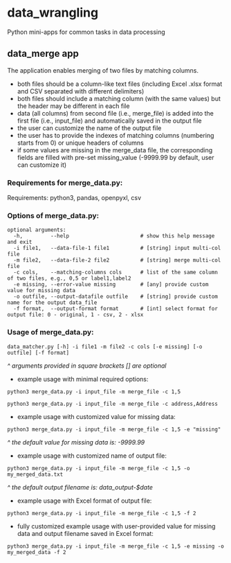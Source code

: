 # data_wrangling
Python mini-apps for common tasks in data processing

## data_merge app
The application enables merging of two files by matching columns. <br>
* both files should be a column-like text files (including Excel .xlsx format and CSV separated with different delimiters)
* both files should include a matching column (with the same values) but the header may be different in each file
* data (all columns) from second file (i.e., merge_file) is added into the first file (i.e., input_file) and automatically saved in the output file
* the user can customize the name of the output file
* the user has to provide the indexes of matching columns (numbering starts from 0) or unique headers of columns
* if some values are missing in the merge_data file, the corresponding fields are filled with pre-set missing_value (-9999.99 by default, user can customize it)

### Requirements for merge_data.py:

Requirements: python3, pandas, openpyxl, csv

### Options of merge_data.py:

```
optional arguments:
  -h,         --help                       # show this help message and exit
  -i file1,   --data-file-1 file1          # [string] input multi-col file
  -m file2,   --data-file-2 file2          # [string] merge multi-col file
  -c cols,    --matching-columns cols      # list of the same column of two files, e.g., 0,5 or label1,label2 
  -e missing, --error-value missing        # [any] provide custom value for missing data
  -o outfile, --output-datafile outfile    # [string] provide custom name for the output data_file
  -f format,  --output-format format       # [int] select format for output file: 0 - original, 1 - csv, 2 - xlsx
```

### Usage of merge_data.py:

```
data_matcher.py [-h] -i file1 -m file2 -c cols [-e missing] [-o outfile] [-f format]
```

*^ arguments provided in square brackets [] are optional*

* example usage with minimal required options: 

```
python3 merge_data.py -i input_file -m merge_file -c 1,5

python3 merge_data.py -i input_file -m merge_file -c address,Address
```

* example usage with customized value for missing data: 

```
python3 merge_data.py -i input_file -m merge_file -c 1,5 -e "missing"
```

*^ the default value for missing data is: -9999.99*

* example usage with customized name of output file:

```
python3 merge_data.py -i input_file -m merge_file -c 1,5 -o my_merged_data.txt
```

*^ the default output filename is: data_output-$date*

* example usage with Excel format of output file:

```
python3 merge_data.py -i input_file -m merge_file -c 1,5 -f 2
```

* fully customized example usage with user-provided value for missing data and output filename saved in Excel format:

```
python3 merge_data.py -i input_file -m merge_file -c 1,5 -e missing -o my_merged_data -f 2
```

